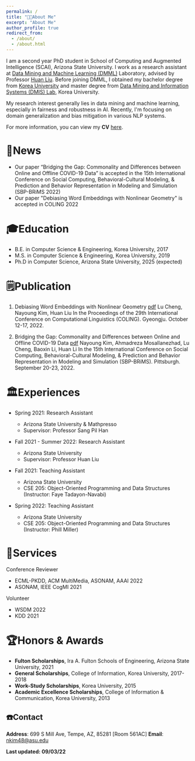 ```yaml
---
permalink: /
title: "👩‍💻About Me"
excerpt: "About Me"
author_profile: true
redirect_from: 
  - /about/
  - /about.html
---
```

I am a second year PhD student in School of Computing and Augmented Intelligence (SCAI), Arizona State University. I work as a research assistant at [Data Mining and Machine Learning (DMML)](https://dmml.asu.edu/) Laboratory, advised by Professor [Huan Liu](https://www.public.asu.edu/~huanliu/). Before joining DMML, I obtained my bachelor degree from [Korea University](https://www.korea.edu/mbshome/mbs/en/index.do) and master degree from [Data Mining and Information Systems (DMIS) Lab](https://dmis.korea.ac.kr/home), Korea University.

My research interest generally lies in data mining and machine learning, especially in fairness and robustness in AI. Recently, I'm focusing on domain generalization and bias mitigation in various NLP systems.

For more information, you can view my **CV** [here](../files/CV__2022_for_internship.pdf).

📰News
======
- Our paper “Bridging the Gap: Commonality and Differences between Online and Offline COVID-19 Data” is accepted in the 15th International Conference on Social Computing, Behavioral-Cultural Modeling, & Prediction and Behavior Representation in Modeling and Simulation (SBP-BRiMS 2022)
- Our paper "Debiasing Word Embeddings with Nonlinear Geometry" is accepted in COLING 2022

🎓Education
======
* B.E. in Computer Science & Engineering, Korea University, 2017
* M.S. in Computer Science & Engineering, Korea University, 2019
* Ph.D in Computer Science, Arizona State University, 2025 (expected)

🗒️Publication
======
1. Debiasing Word Embeddings with Nonlinear Geometry [pdf](https://arxiv.org/pdf/2208.13899.pdf)
Lu Cheng, Nayoung Kim, Huan Liu
In the Proceedings of the 29th International Conference on Computational Linguistics (COLING). Gyeongju. October 12-17, 2022.

2. Bridging the Gap: Commonality and Differences between Online and Offline COVID-19 Data [pdf](https://arxiv.org/pdf/2208.03907.pdf)
Nayoung Kim, Ahmadreza Mosallanezhad, Lu Cheng, Baoxin Li, Huan Li
In the 15th International Conference on Social Computing, Behavioral-Cultural Modeling, & Prediction and Behavior Representation in Modeling and Simulation (SBP-BRiMS). Pittsburgh. September 20-23, 2022.

🏛️Experiences
======
* Spring 2021: Research Assistant
  * Arizona State University & Mathpresso
  * Supervisor: Professor Sang Pil Han

* Fall 2021 - Summer 2022: Research Assistant
  * Arizona State University
  * Supervisor: Professor Huan Liu

* Fall 2021: Teaching Assistant
  * Arizona State University
  * CSE 205: Object-Oriented Programming and Data Structures (Instructor: Faye Tadayon-Navabi)

* Spring 2022: Teaching Assistant
  * Arizona State University
  * CSE 205: Object-Oriented Programming and Data Structures (Instructor: Phill Miller)

🏢Services
======
Conference Reviewer
* ECML-PKDD, ACM MultiMedia, ASONAM, AAAI 2022
* ASONAM, IEEE CogMI 2021

Volunteer
* WSDM 2022
* KDD 2021 


🏆Honors & Awards
======
* **Fulton Scholarships**, Ira A. Fulton Schools of Engineering, Arizona State University, 2021
* **General Scholarships**, College of Information, Korea University, 2017-2018
* **Work-Study Scholarships**, Korea University, 2015
* **Academic Excellence Scholarships**, College of Information & Communication, Korea University, 2013


☎️Contact
------
**Address**: 699 S Mill Ave, Tempe, AZ, 85281 [Room 561AC]
**Email**: nkim48@asu.edu


**Last updated: 09/03/22**

